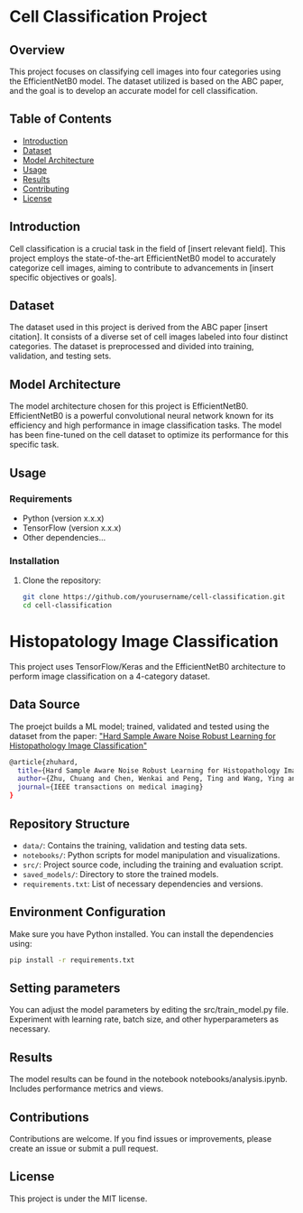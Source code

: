 # Cell Classification Project

## Overview

This project focuses on classifying cell images into four categories using the EfficientNetB0 model. The dataset utilized is based on the ABC paper, and the goal is to develop an accurate model for cell classification.

## Table of Contents

- [Introduction](#introduction)
- [Dataset](#dataset)
- [Model Architecture](#model-architecture)
- [Usage](#usage)
- [Results](#results)
- [Contributing](#contributing)
- [License](#license)

## Introduction

Cell classification is a crucial task in the field of [insert relevant field]. This project employs the state-of-the-art EfficientNetB0 model to accurately categorize cell images, aiming to contribute to advancements in [insert specific objectives or goals].

## Dataset

The dataset used in this project is derived from the ABC paper [insert citation]. It consists of a diverse set of cell images labeled into four distinct categories. The dataset is preprocessed and divided into training, validation, and testing sets.

## Model Architecture

The model architecture chosen for this project is EfficientNetB0. EfficientNetB0 is a powerful convolutional neural network known for its efficiency and high performance in image classification tasks. The model has been fine-tuned on the cell dataset to optimize its performance for this specific task.

## Usage

### Requirements

- Python (version x.x.x)
- TensorFlow (version x.x.x)
- Other dependencies...

### Installation

1. Clone the repository:

   ```bash
   git clone https://github.com/yourusername/cell-classification.git
   cd cell-classification


# Histopatology Image Classification

This project uses TensorFlow/Keras and the EfficientNetB0 architecture to perform image classification on a 4-category dataset.

## Data Source

The proejct builds a ML model; trained, validated and tested using the dataset from the paper:
["Hard Sample Aware Noise Robust Learning for Histopathology Image Classification"](https://ieeexplore.ieee.org/document/9600806)

```bash
@article{zhuhard,
  title={Hard Sample Aware Noise Robust Learning for Histopathology Image Classification},
  author={Zhu, Chuang and Chen, Wenkai and Peng, Ting and Wang, Ying and Jin, Mulan},
  journal={IEEE transactions on medical imaging}
}
```

## Repository Structure

- `data/`: Contains the training, validation and testing data sets.
- `notebooks/`: Python scripts for model manipulation and visualizations.
- `src/`: Project source code, including the training and evaluation script.
- `saved_models/`: Directory to store the trained models.
- `requirements.txt`: List of necessary dependencies and versions.


## Environment Configuration

Make sure you have Python installed. You can install the dependencies using:

```bash
pip install -r requirements.txt
```




## Setting parameters
You can adjust the model parameters by editing the src/train_model.py file. Experiment with learning rate, batch size, and other hyperparameters as necessary.

## Results
The model results can be found in the notebook notebooks/analysis.ipynb. Includes performance metrics and views.

## Contributions
Contributions are welcome. If you find issues or improvements, please create an issue or submit a pull request.

## License
This project is under the MIT license.
